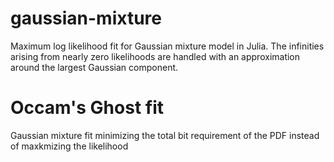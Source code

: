 # gaussian-mixture
Maximum log likelihood fit for Gaussian mixture model in Julia. 
The infinities arising from nearly zero likelihoods are handled 
with an approximation around the largest Gaussian component.

# Occam's Ghost fit
Gaussian mixture fit minimizing the total bit requirement
of the PDF instead of maxkmizing the likelihood

